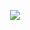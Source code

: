 <p align="center">
  <img width;100 scr="image" src="https://github.com/user-attachments/assets/0ef1255a-ffa6-4a18-b70d-87496f2c35aa"/>

